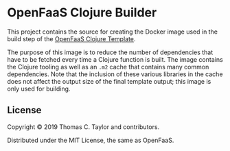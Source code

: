 # OpenFaaS Clojure Builder

This project contains the source for creating the Docker image used in the build step of the [OpenFaaS Clojure Template](https://github.com/tessellator/openfaas-clojure-template).

The purpose of this image is to reduce the number of dependencies that have to be fetched every time a Clojure function is built. The image contains the Clojure tooling as well as an `.m2` cache that contains many common dependencies. Note that the inclusion of these various libraries in the cache does not affect the output size of the final template output; this image is only used for building.


## License

Copyright © 2019 Thomas C. Taylor and contributors.

Distributed under the MIT License, the same as OpenFaaS.
